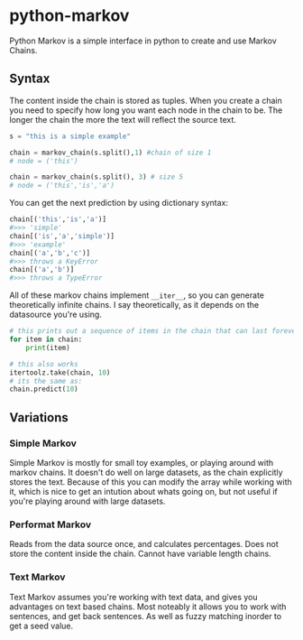 # python-markov
Python Markov is a simple interface in python to create and use Markov Chains.

## Syntax 
The content inside the chain is stored as tuples. When you create a chain you need to specify how long you want each node in the chain to be. The longer the chain the more the text will reflect the source text. 
```python
s = "this is a simple example"

chain = markov_chain(s.split(),1) #chain of size 1
# node = ('this') 

chain = markov_chain(s.split(), 3) # size 5
# node = ('this','is','a')
```
You can get the next prediction by using dictionary syntax:
```python
chain[('this','is','a')] 
#>>> 'simple'
chain[('is','a','simple')]
#>>> 'example'
chain[('a','b','c')]
#>>> throws a KeyError
chain[('a','b')]
#>>> throws a TypeError
```

All of these markov chains implement `__iter__`, so you can generate theoretically infinite chains. I say theoretically, as it depends on the datasource you're using.

```python
# this prints out a sequence of items in the chain that can last forever. (be careful)
for item in chain:
    print(item)

# this also works
itertoolz.take(chain, 10)
# its the same as:
chain.predict(10)
```

## Variations

### Simple Markov
Simple Markov is mostly for small toy examples, or playing around with markov chains. It doesn't do well on large datasets, as the chain explicitly stores the text. Because of this you can modify the array while working with it, which is nice to get an intution about whats going on, but not useful if you're playing around with large datasets.
### Performat Markov
Reads from the data source once, and calculates percentages. Does not store the content inside the chain. Cannot have variable length chains. 
### Text Markov
Text Markov assumes you're working with text data, and gives you advantages on text based chains. Most noteably it allows you to work with sentences, and get back sentences. As well as fuzzy matching inorder to get a seed value. 
